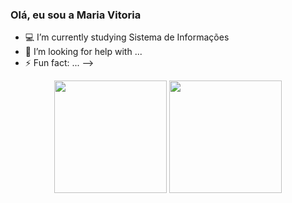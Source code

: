 ### Olá, eu sou a Maria Vitoria


- 💻 I’m currently studying Sistema de Informações
- 🤔 I’m looking for help with ...
- ⚡ Fun fact: ...
-->

<div align="center">
    <img height="180em" src="https://github-readme-stats.vercel.app/api?username=MVitoria-Genebre&show_icons=true&theme=outrun&include_all_commits=true&count_private=true"/>
    <img height="180em" src="https://github-readme-stats.vercel.app/api/top-langs/?username=MVitoria-Genebre&layout=compact&langs_count=7&theme=outrun"/>
</div>
